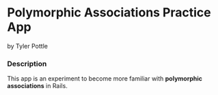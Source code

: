 # Polymorphic Associations Practice App

by Tyler Pottle

### Description

This app is an experiment to become more familiar with **polymorphic associations** in Rails.
